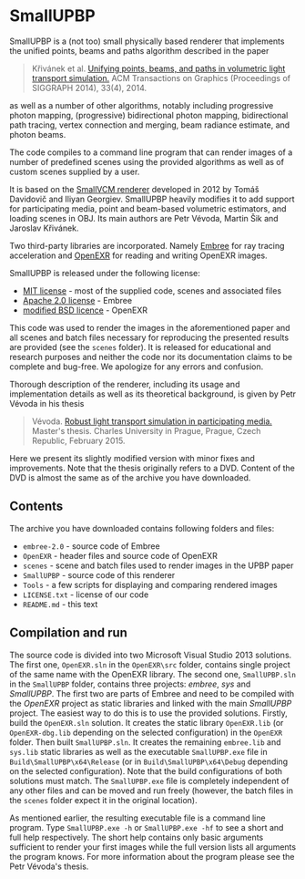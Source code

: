 # SmallUPBP

SmallUPBP is a (not too) small physically based renderer that implements the unified points, beams and paths algorithm described in the paper

> Křivánek et al. [Unifying points, beams, and paths in volumetric light transport simulation.](https://cgg.mff.cuni.cz/%7Ejaroslav/papers/2014-upbp/index.htm) ACM Transactions on Graphics (Proceedings of SIGGRAPH 2014), 33(4), 2014.

as well as a number of other algorithms, notably including progressive photon mapping, (progressive) bidirectional photon mapping, bidirectional path tracing, vertex connection and merging, beam radiance estimate, and photon beams.

The code compiles to a command line program that can render images of a number of predefined scenes using the provided algorithms as well as of custom scenes supplied by a user.

It is based on the [SmallVCM renderer](http://www.smallvcm.com/) developed in 2012 by Tomáš Davidovič and Iliyan Georgiev. SmallUPBP heavily modifies it to add support for participating media, point and beam-based volumetric estimators, and loading scenes in OBJ. Its main authors are Petr Vévoda, Martin Šik and Jaroslav Křivánek.

Two third-party libraries are incorporated. Namely [Embree](http://embree.github.io/) for ray tracing acceleration and [OpenEXR](http://www.openexr.com/) for reading and writing OpenEXR images.

SmallUPBP is released under the following license:
- [MIT license](http://en.wikipedia.org/wiki/MIT_License) - most of the supplied code, scenes and associated files
- [Apache 2.0 license](http://www.apache.org/licenses/LICENSE-2.0) - Embree
- [modified BSD licence](https://openexr.com/en/latest/license.html) - OpenEXR

This code was used to render the images in the aforementioned paper and all scenes and batch files necessary for reproducing the presented results are provided (see the `scenes` folder). It is released for educational and research purposes and neither the code nor its documentation claims to be complete and bug-free. We apologize for any errors and confusion.

Thorough description of the renderer, including its usage and implementation details as well as its theoretical background, is given by Petr Vévoda in his thesis 

> Vévoda. [Robust light transport simulation in participating media.](https://cgg.mff.cuni.cz/wp-content/uploads/2024/06/vevoda-master_thesis.pdf) Master's thesis. Charles University in Prague, Prague, Czech Republic, February 2015.
 
Here we present its slightly modified version with minor fixes and improvements. Note that the thesis originally refers to a DVD. Content of the DVD is almost the same as of the archive you have downloaded.

## Contents

The archive you have downloaded contains following folders and files:
- `embree-2.0` - source code of Embree
- `OpenEXR` - header files and source code of OpenEXR
- `scenes` - scene and batch files used to render images in the UPBP paper
- `SmallUPBP` - source code of this renderer
- `Tools` - a few scripts for displaying and comparing rendered images
- `LICENSE.txt` - license of our code
- `README.md` - this text

## Compilation and run

The source code is divided into two Microsoft Visual Studio 2013 solutions. The first one, `OpenEXR.sln` in the `OpenEXR\src` folder, contains single project of the same name with the OpenEXR library. The second one, `SmallUPBP.sln` in the `SmallUPBP` folder, contains three projects: *embree*, *sys* and *SmallUPBP*. The first two are parts of Embree and need to be compiled with the *OpenEXR* project as static libraries and linked with the main *SmallUPBP* project. The easiest way to do this is to use the provided solutions. Firstly, build the `OpenEXR.sln` solution. It creates the static library `OpenEXR.lib` (or `OpenEXR-dbg.lib` depending on the selected configuration) in the `OpenEXR` folder. Then built `SmallUPBP.sln`. It creates the remaining `embree.lib` and `sys.lib` static libraries as well as the executable `SmallUPBP.exe` file in `Build\SmallUPBP\x64\Release` (or in `Build\SmallUPBP\x64\Debug` depending on the selected configuration). Note that the build configurations of both solutions must match. The `SmallUPBP.exe` file is completely independent of any other files and can be moved and run freely (however, the batch files in the `scenes` folder expect it in the original location).

As mentioned earlier, the resulting executable file is a command line program. Type `SmallUPBP.exe -h` or `SmallUPBP.exe -hf` to see a short and full help respectively. The short help contains only basic arguments sufficient to render your first images while the full version lists all arguments the program knows. For more information about the program please see the Petr Vévoda's thesis.
